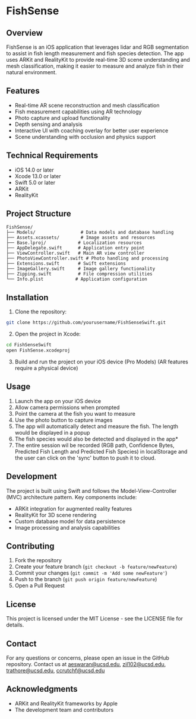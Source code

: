 # FishSense

## Overview
FishSense is an iOS application that leverages lidar and RGB segmentation to assist in fish length measurement and fish species detection. The app uses ARKit and RealityKit to provide real-time 3D scene understanding and mesh classification, making it easier to measure and analyze fish in their natural environment.

## Features
- Real-time AR scene reconstruction and mesh classification
- Fish measurement capabilities using AR technology
- Photo capture and upload functionality
- Depth sensing and analysis
- Interactive UI with coaching overlay for better user experience
- Scene understanding with occlusion and physics support

## Technical Requirements
- iOS 14.0 or later
- Xcode 13.0 or later
- Swift 5.0 or later
- ARKit
- RealityKit

## Project Structure
```
FishSense/
├── Models/                 # Data models and database handling
├── Assets.xcassets/        # Image assets and resources
├── Base.lproj/            # Localization resources
├── AppDelegate.swift      # Application entry point
├── ViewController.swift   # Main AR view controller
├── PhotoViewController.swift # Photo handling and processing
├── Extensions.swift       # Swift extensions
├── ImageGallery.swift     # Image gallery functionality
├── Zipping.swift          # File compression utilities
└── Info.plist            # Application configuration
```

## Installation
1. Clone the repository:
```bash
git clone https://github.com/yourusername/FishSenseSwift.git
```

2. Open the project in Xcode:
```bash
cd FishSenseSwift
open FishSense.xcodeproj
```

3. Build and run the project on your iOS device (Pro Models) (AR features require a physical device)

## Usage
1. Launch the app on your iOS device
2. Allow camera permissions when prompted
3. Point the camera at the fish you want to measure
4. Use the photo button to capture images
5. The app will automatically detect and measure the fish. The length would be displayed in a popup
6. The fish species would also be detected and displayed in the app*
7. The entire session wil be recorded (RGB path, Confidence Bytes, Predicted Fish Length and Predicted Fish Species) in localStorage and the user can click on the 'sync' button to push it to cloud.

## Development
The project is built using Swift and follows the Model-View-Controller (MVC) architecture pattern. Key components include:

- ARKit integration for augmented reality features
- RealityKit for 3D scene rendering
- Custom database model for data persistence
- Image processing and analysis capabilities

## Contributing
1. Fork the repository
2. Create your feature branch (`git checkout -b feature/newFeature`)
3. Commit your changes (`git commit -m 'Add some newFeature'`)
4. Push to the branch (`git push origin feature/newFeature`)
5. Open a Pull Request

## License
This project is licensed under the MIT License - see the LICENSE file for details.

## Contact
For any questions or concerns, please open an issue in the GitHub repository. 
Contact us at aeswaran@ucsd.edu, zil102@ucsd.edu, trathore@ucsd.edu, ccrutchf@ucsd.edu

## Acknowledgments
- ARKit and RealityKit frameworks by Apple
- The development team and contributors